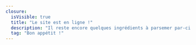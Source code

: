 ```yaml
---
closure:
  isVisible: true
  title: "Le site est en ligne !"
  description: "Il reste encore quelques ingrédients à parsemer par-ci par-là, mais la base est là !"
  tag: "Bon appétit !"
---
```

